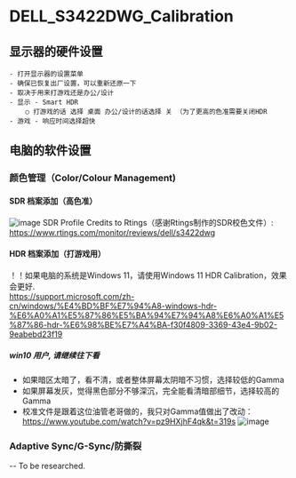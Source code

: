 # DELL_S3422DWG_Calibration
## 显示器的硬件设置
	- 打开显示器的设置菜单
	- 确保已恢复出厂设置，可以重新还原一下
	- 取决于用来打游戏还是办公/设计
	- 显示 - Smart HDR
		○ 打游戏的话 选择 桌面 办公/设计的话选择 关 （为了更高的色准需要关闭HDR
	- 游戏 - 响应时间选择超快
	

## 电脑的软件设置
### 颜色管理（Color/Colour Management)
#### SDR 档案添加（高色准） 
![image](https://github.com/user-attachments/assets/98a09f9b-8075-4b8a-aab5-e703772843be)
SDR Profile Credits to Rtings（感谢Rtings制作的SDR校色文件）:   
https://www.rtings.com/monitor/reviews/dell/s3422dwg

#### HDR 档案添加（打游戏用）
！！如果电脑的系统是Windows 11，请使用Windows 11 HDR Calibration，效果会更好.   
https://support.microsoft.com/zh-cn/windows/%E4%BD%BF%E7%94%A8-windows-hdr-%E6%A0%A1%E5%87%86%E5%BA%94%E7%94%A8%E6%A0%A1%E5%87%86-hdr-%E6%98%BE%E7%A4%BA-f30f4809-3369-43e4-9b02-9eabebd23f19

##### win10 用户, 请继续往下看
- 如果暗区太暗了，看不清，或者整体屏幕太阴暗不习惯，选择较低的Gamma
- 如果屏幕发灰，觉得黑色部分不够深沉，完全能看清暗部细节，选择较高的Gamma
- 校准文件是跟着这位油管老哥做的，我只对Gamma值做出了改动：https://www.youtube.com/watch?v=pz9HXjhF4qk&t=319s
![image](https://github.com/user-attachments/assets/edec1b6d-f6ee-467c-bab7-480c54679f60)

### Adaptive Sync/G-Sync/防撕裂
-- To be researched.


